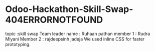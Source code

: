 # Odoo-Hackathon-Skill-Swap-404ERRORNOTFOUND
topic :skill swap
Team leader name : Ruhaan pathan
member 1 : Rudra Miyani
Member 2 : rajdeepsinh jadeja
We used inline CSS for faster prototyping.
